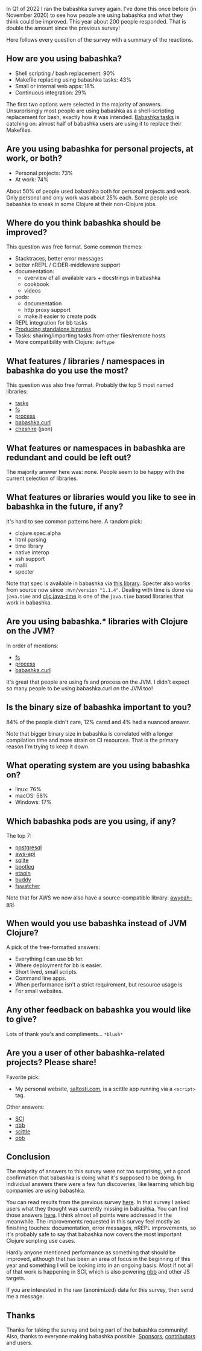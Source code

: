 In Q1 of 2022 I ran the babashka survey again. I've done this once before (in
November 2020) to see how people are using babashka and what they think could be
improved. This year about 200 people responded. That is double the amount since
the previous survey!

Here follows every question of the survey with a summary of the reactions.

## How are you using babashka?

- Shell scripting / bash replacement: 90%
- Makefile replacing using babashka tasks: 43%
- Small or internal web apps: 18%
- Continuous integration: 29%

The first two options were selected in the majority of answers. Unsurprisingly
most people are using babashka as a shell-scripting replacement for bash,
exactly how it was intended. [Babashka tasks](https://book.babashka.org/#tasks)
is catching on: almost half of babashka users are using it to replace their
Makefiles.

## Are you using babashka for personal projects, at work, or both?

- Personal projects: 73%
- At work: 74%

About 50% of people used babashka both for personal projects and work. Only
personal and only work was about 25% each. Some people use babashka to sneak in
some Clojure at their non-Clojure jobs.

## Where do you think babashka should be improved?

This question was free format. Some common themes:

- Stacktraces, better error messages
- better nREPL / CIDER-middleware support
- documentation:
  - overview of all available vars + docstrings in babashka
  - cookbook
  - videos
- pods:
  - documentation
  - http proxy support
  - make it easier to create pods
- REPL integration for bb tasks
- [Producing standalone binaries](https://github.com/babashka/babashka/wiki/Self-contained-executable)
- Tasks: sharing/importing tasks from other files/remote hosts
- More compatibility with Clojure: `deftype`

## What features / libraries / namespaces in babashka do you use the most?

This question was also free format. Probably the top 5 most named libraries:

- [tasks](https://book.babashka.org/#tasks)
- [fs](https://github.com/babashka/fs)
- [process](https://github.com/babashka/process)
- [babashka.curl](https://github.com/babashka/babashka.curl)
- [cheshire](https://github.com/dakrone/cheshire) (json)

## What features or namespaces in babashka are redundant and could be left out?

The majority answer here was: none. People seem to be happy with the current
selection of libraries.

## What features or libraries would you like to see in babashka in the future, if any?

It's hard to see common patterns here. A random pick:

- clojure.spec.alpha
- html parsing
- time library
- native interop
- ssh support
- malli
- specter

Note that spec is available in babashka via [this
library](https://github.com/babashka/spec.alpha).  Specter also works from
source now since `:mvn/version "1.1.4"`. Dealing with time is done via
`java.time` and [cljc.java-time](https://github.com/henryw374/cljc.java-time) is
one of the `java.time` based libraries that work in babashka.

## Are you using babashka.* libraries with Clojure on the JVM?

In order of mentions:

- [fs](https://github.com/babashka/fs)
- [process](https://github.com/babashka/process)
- [babashka.curl](https://github.com/babashka/babashka.curl)

It's great that people are using fs and process on the JVM. I didn't expect so
many people to be using babashka.curl on the JVM too!

## Is the binary size of babashka important to you?

84% of the people didn't care, 12% cared and 4% had a nuanced answer.

Note that bigger binary size in babashka is correlated with a longer compilation
time and more strain on CI resources. That is the primary reason I'm trying to
keep it down.

## What operating system are you using babashka on?

- linux: 76%
- macOS: 58%
- Windows: 17%

## Which babashka pods are you using, if any?

The top 7:

- [postgresql](https://github.com/babashka/babashka-sql-pods)
- [aws-api](https://github.com/babashka/pod-babashka-aws)
- [sqlite](https://github.com/babashka/babashka-sql-pods)
- [bootleg](https://github.com/retrogradeorbit/bootleg)
- [etaoin](https://github.com/babashka/pod-babashka-etaoin)
- [buddy](https://github.com/babashka/pod-babashka-buddy)
- [fswatcher](https://github.com/babashka/pod-babashka-fswatcher)

Note that for AWS we now also have a source-compatible library: [awyeah-api](https://github.com/grzm/awyeah-api).

## When would you use babashka instead of JVM Clojure?

A pick of the free-formatted answers:

- Everything I can use bb for.
- Where deployment for bb is easier.
- Short lived, small scripts.
- Command line apps.
- When performance isn't a strict requirement, but resource usage is
- For small websites.

## Any other feedback on babashka you would like to give?

Lots of thank you's and compliments... `*blush*`

## Are you a user of other babashka-related projects? Please share!

Favorite pick:

- My personal website, [saltosti.com](https://saltosti.com), is a scittle app running via a `<script>` tag.

Other answers:

- [SCI](https://github.com/babashka/sci)
- [nbb](https://github.com/borkdude/nbb)
- [scittle](https://babashka.org/scittle/)
- [obb](https://github.com/babashka/obb)

## Conclusion

The majority of answers to this survey were not too surprising, yet a good
confirmation that babashka is doing what it's supposed to be doing. In
individual answers there were a few fun discoveries, like learning which big
companies are using babashka.

You can read results from the previous survey
[here](https://github.com/babashka/babashka/blob/master/doc/surveys/2020-11.md).
In that survey I asked users what they thought was currently missing in
babashka. You can find those answers
[here](https://github.com/babashka/babashka/blob/master/doc/surveys/2020-11.md#q4-what-functionality-is-currently-missing-in-babashka).
I think almost all points were addressed in the meanwhile. The improvements
requested in this survey feel mostly as finishing touches: documentation, error
messages, nREPL improvements, so it's probably safe to say that babashka now
covers the most important Clojure scripting use cases.

Hardly anyone mentioned performance as something that should be improved,
although that has been an area of focus in the beginning of this year and
something I will be looking into in an ongoing basis. Most if not all of that
work is happening in SCI, which is also powering
[nbb](https://github.com/babashka/nbb) and other JS targets.

If you are interested in the raw (anonimized) data for this survey, then send me
a message.

## Thanks

Thanks for taking the survey and being part of the babashka community!  Also,
thanks to everyone making babashka
possible. [Sponsors](https://github.com/sponsors/borkdude),
[contributors](https://github.com/babashka/babashka/graphs/contributors) and
users.
